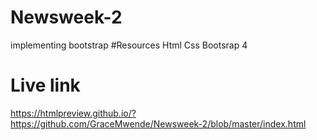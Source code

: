 # Newsweek-2
implementing bootstrap
#Resources
Html
Css
Bootsrap 4

# Live link
https://htmlpreview.github.io/?https://github.com/GraceMwende/Newsweek-2/blob/master/index.html
